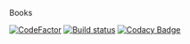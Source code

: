 Books

[![CodeFactor](https://www.codefactor.io/repository/github/faustvii/books/badge)](https://www.codefactor.io/repository/github/faustvii/books)
[![Build status](https://ci.appveyor.com/api/projects/status/ae17lmyasxac55ko/branch/master?svg=true)](https://ci.appveyor.com/project/Faustvii/books/branch/master)
[![Codacy Badge](https://api.codacy.com/project/badge/Grade/e2717b9ff97c44e395ed7d0f5e8dd2d6)](https://www.codacy.com/app/liope1/Books?utm_source=github.com&amp;utm_medium=referral&amp;utm_content=Faustvii/Books&amp;utm_campaign=Badge_Grade)

